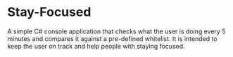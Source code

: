 # Stay-Focused

A simple C# console application that checks what the user is doing every 5 minutes and compares it against a pre-defined whitelist. It is intended to keep the user on track and help people with staying focused.
